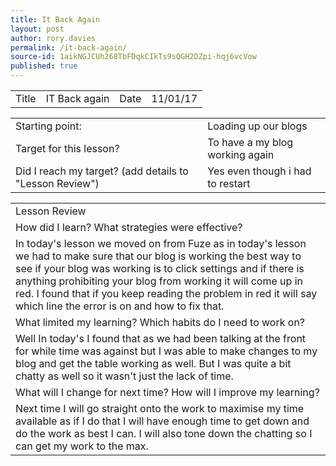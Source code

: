 ```yaml
---
title: It Back Again
layout: post
author: rory.davies
permalink: /it-back-again/
source-id: 1aikNGJCUh268TbFDqkCIkTs9sQGH2DZpi-hqj6vcVow
published: true
---
```

<table>
  <tr>
    <td>Title</td>
    <td>IT Back again</td>
    <td>Date</td>
    <td>11/01/17</td>
  </tr>
</table>


<table>
  <tr>
    <td>Starting point:</td>
    <td>Loading up our blogs</td>
  </tr>
  <tr>
    <td>Target for this lesson?</td>
    <td>To have a my blog working again </td>
  </tr>
  <tr>
    <td>Did I reach my target? 
(add details to "Lesson Review")</td>
    <td> Yes even though i had to restart </td>
  </tr>
</table>


<table>
  <tr>
    <td>Lesson Review</td>
  </tr>
  <tr>
    <td>How did I learn? What strategies were effective? </td>
  </tr>
  <tr>
    <td>In today's lesson we moved on from Fuze as in today's lesson we had to make sure that our blog is working the best way to see if your blog was working is to click settings and if there is anything prohibiting your blog from working it will come up in red. I found that if you keep reading the problem in red it will say which line the error is on and how to fix that.</td>
  </tr>
  <tr>
    <td>What limited my learning? Which habits do I need to work on? </td>
  </tr>
  <tr>
    <td>Well In today's I found that as we had been talking at the front for while time was against but I was able to make changes to my blog and get the table working as well. But I was quite a bit chatty as well so it wasn't just the lack of time.</td>
  </tr>
  <tr>
    <td>What will I change for next time? How will I improve my learning?</td>
  </tr>
  <tr>
    <td>Next time I will go straight onto the work to maximise my time available as if I do that I will have enough time to get down and do the work as best I can. I will also tone down the chatting so I can get my work to the max.</td>
  </tr>
</table>


